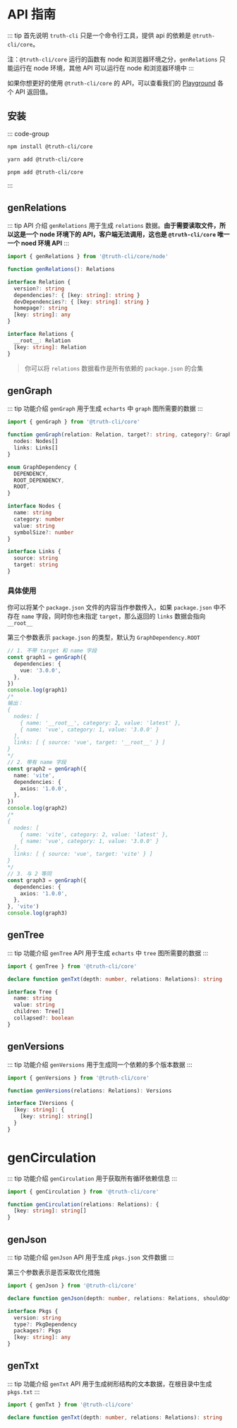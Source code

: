 # API 指南

::: tip 首先说明
`truth-cli` 只是一个命令行工具，提供 api 的依赖是 `@truth-cli/core`。

注：`@truth-cli/core` 运行的函数有 node 和浏览器环境之分，`genRelations` 只能运行在 node 环境，其他 API 可以运行在 node 和浏览器环境中
:::

如果你想更好的使用 `@truth-cli/core` 的 API，可以查看我们的 [Playground](https://truth-cli-playground.vercel.app/) 各个 API 返回值。

## 安装

::: code-group
```bash [npm]
npm install @truth-cli/core
```
```bash [yarn]
yarn add @truth-cli/core
```
```bash [pnpm]
pnpm add @truth-cli/core
```
:::

## genRelations

::: tip API 介绍
`genRelations` 用于生成 `relations` 数据。**由于需要读取文件，所以这是一个 node 环境下的 API，客户端无法调用，这也是 `@truth-cli/core` 唯一一个 noed 环境 API**
:::

```ts
import { genRelations } from '@truth-cli/core/node'

function genRelations(): Relations

interface Relation {
  version?: string
  dependencies?: { [key: string]: string }
  devDependencies?: { [key: string]: string }
  homepage?: string
  [key: string]: any
}

interface Relations {
  __root__: Relation
  [key: string]: Relation
}
```

> 你可以将 `relations` 数据看作是所有依赖的 `package.json` 的合集

## genGraph

::: tip 功能介绍
`genGraph` 用于生成 `echarts` 中 `graph` 图所需要的数据
:::

```ts
import { genGraph } from '@truth-cli/core'

function genGraph(relation: Relation, target?: string, category?: GraphDependency): {
  nodes: Nodes[]
  links: Links[]
}

enum GraphDependency {
  DEPENDENCY,
  ROOT_DEPENDENCY,
  ROOT,
}

interface Nodes {
  name: string
  category: number
  value: string
  symbolSize?: number
}

interface Links {
  source: string
  target: string
}
```

### 具体使用

你可以将某个 `package.json` 文件的内容当作参数传入，如果 `package.json` 中不存在 `name` 字段，同时你也未指定 `target`，那么返回的 `links` 数据会指向 `__root__`

第三个参数表示 `package.json` 的类型，默认为 `GraphDependency.ROOT`

```ts
// 1. 不带 target 和 name 字段
const graph1 = genGraph({
  dependencies: {
    vue: '3.0.0',
  },
})
console.log(graph1)
/*
输出：
{
  nodes: [
    { name: '__root__', category: 2, value: 'latest' },
    { name: 'vue', category: 1, value: '3.0.0' }
  ],
  links: [ { source: 'vue', target: '__root__' } ]
}
*/
// 2. 带有 name 字段
const graph2 = genGraph({
  name: 'vite',
  dependencies: {
    axios: '1.0.0',
  },
})
console.log(graph2)
/*
{
  nodes: [
    { name: 'vite', category: 2, value: 'latest' },
    { name: 'vue', category: 1, value: '3.0.0' }
  ],
  links: [ { source: 'vue', target: 'vite' } ]
}
*/
// 3. 与 2 等同
const graph3 = genGraph({
  dependencies: {
    axios: '1.0.0',
  },
}, 'vite')
console.log(graph3)
```

## genTree

::: tip 功能介绍
`genTree` API 用于生成 `echarts` 中 `tree` 图所需要的数据
:::

```ts
import { genTree } from '@truth-cli/core'

declare function genTxt(depth: number, relations: Relations): string

interface Tree {
  name: string
  value: string
  children: Tree[]
  collapsed?: boolean
}
```

## genVersions

::: tip 功能介绍
`genVersions` 用于生成同一个依赖的多个版本数据
:::

```ts
import { genVersions } from '@truth-cli/core'

function genVersions(relations: Relations): Versions

interface IVersions {
  [key: string]: {
    [key: string]: string[]
  }
}
```

# genCirculation

::: tip 功能介绍
`genCirculation` 用于获取所有循环依赖信息
:::

```ts
import { genCirculation } from '@truth-cli/core'

function genCirculation(relations: Relations): {
  [key: string]: string[]
}
```

## genJson

::: tip 功能介绍
`genJson` API 用于生成 `pkgs.json` 文件数据
:::

第三个参数表示是否采取优化措施

```ts
import { genJson } from '@truth-cli/core'

declare function genJson(depth: number, relations: Relations, shouldOptimize?: boolean): Pkgs

interface Pkgs {
  version: string
  type?: PkgDependency
  packages?: Pkgs
  [key: string]: any
}
```

## genTxt

::: tip 功能介绍
`genTxt` API 用于生成树形结构的文本数据，在根目录中生成 `pkgs.txt`
:::

```ts
import { genTxt } from '@truth-cli/core'

declare function genTxt(depth: number, relations: Relations): string
```